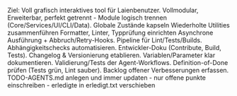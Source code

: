 Ziel:
Voll grafisch interaktives tool für Laienbenutzer. 
Vollmodular, Erweiterbar, perfekt getrennt - Module logisch trennen (Core/Services/UI/CLI/Data).
Globale Zustände kapseln
Wiederholte Utilities zusammenführen
Formatter, Linter, Typprüfung einrichten
Asynchrone Ausführung + Abbruch/Retry-Hooks.
Pipeline für Lint/Tests/Builds.
Abhängigkeitschecks automatisieren.
Entwickler-Doku (Contribute, Build, Tests).
Changelog & Versionierung etablieren.
Variablen/Parameter klar dokumentieren.
Validierung/Tests der Agent-Workflows.
Definition-of-Done prüfen (Tests grün, Lint sauber).
Backlog offener Verbesserungen erfassen.
TODO-AGENTS.md anlegen und immer updaten - nur offene punkte einschreiben - erledigte in erledigt.txt verschieben
